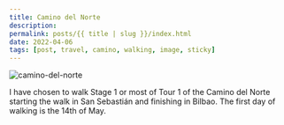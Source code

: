 ```yaml
---
title: Camino del Norte
description: 
permalink: posts/{{ title | slug }}/index.html
date: 2022-04-06
tags: [post, travel, camino, walking, image, sticky]
---
```


![camino-del-norte](/images/Camino-del-Norte-Farbig.png)

I have chosen to walk Stage 1 or most of Tour 1 of the Camino del Norte starting the walk in San Sebastián and finishing in Bilbao. The first day of walking is the 14th of May. 